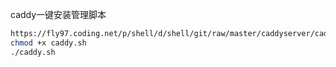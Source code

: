 caddy一键安装管理脚本

```bash
https://fly97.coding.net/p/shell/d/shell/git/raw/master/caddyserver/caddy.sh
chmod +x caddy.sh
./caddy.sh
```
